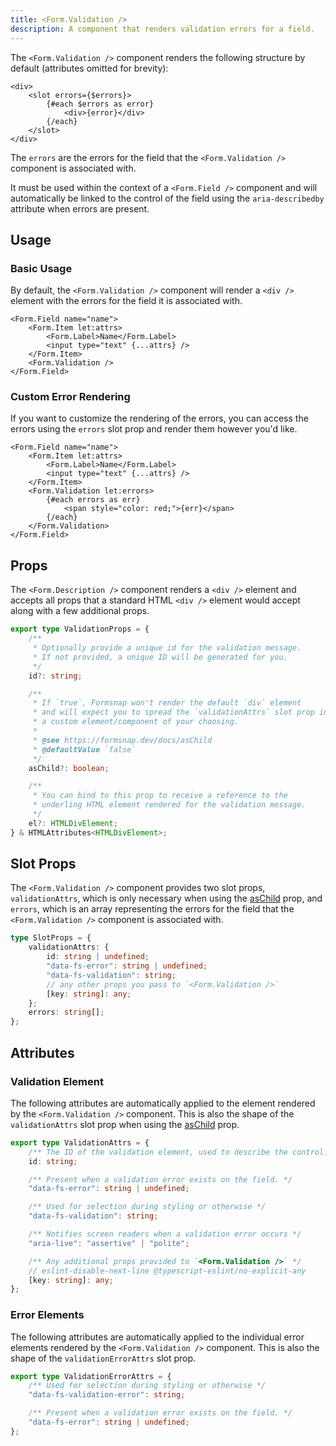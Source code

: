 ```yaml
---
title: <Form.Validation />
description: A component that renders validation errors for a field.
---
```


The `<Form.Validation />` component renders the following structure by default (attributes omitted for brevity):

```svelte
<div>
	<slot errors={$errors}>
		{#each $errors as error}
			<div>{error}</div>
		{/each}
	</slot>
</div>
```

The `errors` are the errors for the field that the `<Form.Validation />` component is associated with.

It must be used within the context of a `<Form.Field />` component and will automatically be linked to the control of the field using the `aria-describedby` attribute when errors are present.

## Usage

### Basic Usage

By default, the `<Form.Validation />` component will render a `<div />` element with the errors for the field it is associated with.

```svelte {6}
<Form.Field name="name">
	<Form.Item let:attrs>
		<Form.Label>Name</Form.Label>
		<input type="text" {...attrs} />
	</Form.Item>
	<Form.Validation />
</Form.Field>
```

### Custom Error Rendering

If you want to customize the rendering of the errors, you can access the errors using the `errors` slot prop and render them however you'd like.

```svelte {6-10}
<Form.Field name="name">
	<Form.Item let:attrs>
		<Form.Label>Name</Form.Label>
		<input type="text" {...attrs} />
	</Form.Item>
	<Form.Validation let:errors>
		{#each errors as err}
			<span style="color: red;">{err}</span>
		{/each}
	</Form.Validation>
</Form.Field>
```

## Props

The `<Form.Description />` component renders a `<div />` element and accepts all props that a standard HTML `<div />` element would accept along with a few additional props.

```ts
export type ValidationProps = {
	/**
	 * Optionally provide a unique id for the validation message.
	 * If not provided, a unique ID will be generated for you.
	 */
	id?: string;

	/**
	 * If `true`, Formsnap won't render the default `div` element
	 * and will expect you to spread the `validationAttrs` slot prop into
	 * a custom element/component of your choosing.
	 *
	 * @see https://formsnap.dev/docs/asChild
	 * @defaultValue `false`
	 */
	asChild?: boolean;

	/**
	 * You can bind to this prop to receive a reference to the
	 * underling HTML element rendered for the validation message.
	 */
	el?: HTMLDivElement;
} & HTMLAttributes<HTMLDivElement>;
```

## Slot Props

The `<Form.Validation />` component provides two slot props, `validationAttrs`, which is only necessary when using the [asChild](/docs/aschild) prop, and `errors`, which is an array representing the errors for the field that the `<Form.Validation />` component is associated with.

```ts
type SlotProps = {
	validationAttrs: {
		id: string | undefined;
		"data-fs-error": string | undefined;
		"data-fs-validation": string;
		// any other props you pass to `<Form.Validation />`
		[key: string]: any;
	};
	errors: string[];
};
```

## Attributes

### Validation Element

The following attributes are automatically applied to the element rendered by the `<Form.Validation />` component. This is also the shape of the `validationAttrs` slot prop when using the [asChild](/docs/aschild) prop.

```ts
export type ValidationAttrs = {
	/** The ID of the validation element, used to describe the control. */
	id: string;

	/** Present when a validation error exists on the field. */
	"data-fs-error": string | undefined;

	/** Used for selection during styling or otherwise */
	"data-fs-validation": string;

	/** Notifies screen readers when a validation error occurs */
	"aria-live": "assertive" | "polite";

	/** Any additional props provided to `<Form.Validation />` */
	// eslint-disable-next-line @typescript-eslint/no-explicit-any
	[key: string]: any;
};
```

### Error Elements

The following attributes are automatically applied to the individual error elements rendered by the `<Form.Validation />` component. This is also the shape of the `validationErrorAttrs` slot prop.

```ts
export type ValidationErrorAttrs = {
	/** Used for selection during styling or otherwise */
	"data-fs-validation-error": string;

	/** Present when a validation error exists on the field. */
	"data-fs-error": string | undefined;
};
```
